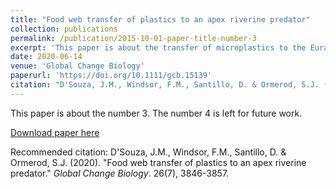 ```yaml
---
title: "Food web transfer of plastics to an apex riverine predator"
collection: publications
permalink: /publication/2015-10-01-paper-title-number-3
excerpt: 'This paper is about the transfer of microplastics to the Eurasian dipper (Cinclus cinclus).'
date: 2020-06-14
venue: 'Global Change Biology'
paperurl: 'https://doi.org/10.1111/gcb.15139'
citation: "D'Souza, J.M., Windsor, F.M., Santillo, D. & Ormerod, S.J. (2020). &quot;Food web transfer of plastics to an apex riverine predator.&quot; <i>Global Change Biology</i>. 26(7), 3846-3857."
---
```

This paper is about the number 3. The number 4 is left for future work.

[Download paper here](https://doi.org/10.1111/gcb.15139)

Recommended citation: D'Souza, J.M., Windsor, F.M., Santillo, D. & Ormerod, S.J. (2020). "Food web transfer of plastics to an apex riverine predator." <i>Global Change Biology</i>. 26(7), 3846-3857.
